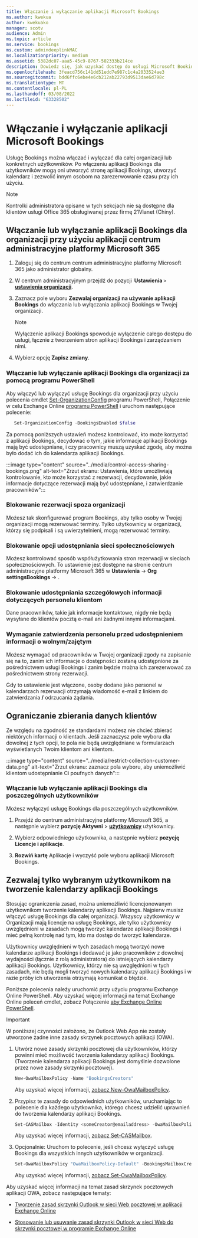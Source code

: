 ```yaml
---
title: Włączanie i wyłączanie aplikacji Microsoft Bookings
ms.author: kwekua
author: kwekuako
manager: scotv
audience: Admin
ms.topic: article
ms.service: bookings
ms.custom: admindeeplinkMAC
ms.localizationpriority: medium
ms.assetid: 5382dc07-aaa5-45c9-8767-502333b214ce
description: Dowiedz się, jak uzyskać dostęp do usługi Microsoft Bookings w Microsoft 365.
ms.openlocfilehash: 3feacd756c141dd51edd7e987c1c4a2033524ae3
ms.sourcegitcommit: bdd6ffc6ebe4e6cb212ab22793d9513dae6d798c
ms.translationtype: MT
ms.contentlocale: pl-PL
ms.lasthandoff: 03/08/2022
ms.locfileid: "63328502"
---
```

# <a name="turn-microsoft-bookings-on-or-off"></a>Włączanie i wyłączanie aplikacji Microsoft Bookings

Usługę Bookings można włączać i wyłączać dla całej organizacji lub konkretnych użytkowników. Po włączeniu aplikacji Bookings dla użytkowników mogą oni utworzyć stronę aplikacji Bookings, utworzyć kalendarz i zezwolić innym osobom na zarezerwowanie czasu przy ich użyciu.

> [!NOTE]
> Kontrolki administratora opisane w tych sekcjach nie są dostępne dla klientów usługi Office 365 obsługiwanej przez firmę 21Vianet (Chiny).

## <a name="turn-bookings-on-or-off-for-your-organization-using-the-microsoft-365-admin-center"></a>Włączanie lub wyłączanie aplikacji Bookings dla organizacji przy użyciu aplikacji centrum administracyjne platformy Microsoft 365

1. Zaloguj się do centrum centrum administracyjne platformy Microsoft 365 jako administrator globalny.

2. W centrum administracyjnym przejdź do pozycji  **Ustawienia** \> <a href="https://go.microsoft.com/fwlink/p/?linkid=2053743" target="_blank">**ustawienia organizacji**</a>.

3. Zaznacz pole wyboru **Zezwalaj organizacji na używanie aplikacji Bookings** do włączania lub wyłączania aplikacji Bookings w Twojej organizacji.

   > [!NOTE]
   > Wyłączenie aplikacji Bookings spowoduje wyłączenie całego dostępu do usługi, łącznie z tworzeniem stron aplikacji Bookings i zarządzaniem nimi.

4. Wybierz opcję **Zapisz zmiany**.

### <a name="turn-bookings-on-or-off-for-your-organization-using-powershell"></a>Włączanie lub wyłączanie aplikacji Bookings dla organizacji za pomocą programu PowerShell

Aby włączyć lub wyłączyć usługę Bookings dla organizacji przy użyciu polecenia cmdlet [Set-OrganizationConfig](/powershell/module/exchange/set-organizationconfig) programu PowerShell, Połączenie w celu Exchange Online [programu PowerShell](/powershell/exchange/connect-to-exchange-online-powershell) i uruchom następujące polecenie:

```PowerShell
   Set-OrganizationConfig -BookingsEnabled $false
```

Za pomocą poniższych ustawień możesz kontrolować, kto może korzystać z aplikacji Bookings, decydować o tym, jakie informacje aplikacji Bookings mają być udostępniane, i czy pracownicy muszą uzyskać zgodę, aby można było dodać ich do kalendarza aplikacji Bookings.

:::image type="content" source="../media/control-access-sharing-bookings.png" alt-text="Zrzut ekranu: Ustawienia, które umożliwiają kontrolowanie, kto może korzystać z rezerwacji, decydowanie, jakie informacje dotyczące rezerwacji mają być udostępniane, i zatwierdzanie pracowników":::

### <a name="block-bookings-from-outside-your-organization"></a>Blokowanie rezerwacji spoza organizacji

Możesz tak skonfigurować program Bookings, aby tylko osoby w Twojej organizacji mogą rezerwować terminy. Tylko użytkownicy w organizacji, którzy się podpisali i są uwierzytelnieni, mogą rezerwować terminy.

### <a name="block-social-sharing-options"></a>Blokowanie opcji udostępniania sieci społecznościowych

Możesz kontrolować sposób współużytkowania stron rezerwacji w sieciach społecznościowych. To ustawienie jest dostępne na stronie centrum administracyjne platformy Microsoft 365 w **Ustawienia** ->  **Org** **settingsBookings** -> .

### <a name="block-sharing-staff-details-with-customers"></a>Blokowanie udostępniania szczegółowych informacji dotyczących personelu klientom

Dane pracowników, takie jak informacje kontaktowe, nigdy nie będą wysyłane do klientów pocztą e-mail ani żadnymi innymi informacjami.

### <a name="require-staff-approvals-before-sharing-freebusy-information"></a>Wymaganie zatwierdzenia personelu przed udostępnieniem informacji o wolnym/zajętym

Możesz wymagać od pracowników w Twojej organizacji zgody na zapisanie się na to, zanim ich informacje o dostępności zostaną udostępnione za pośrednictwem usługi Bookings i zanim będzie można ich zarezerwować za pośrednictwem strony rezerwacji.

Gdy to ustawienie jest włączone, osoby dodane jako personel w kalendarzach rezerwacji otrzymają wiadomość e-mail z linkiem do zatwierdzania **/** odrzucania żądania.

## <a name="restrict-collection-of-customer-data"></a>Ograniczanie zbierania danych klientów

Ze względu na zgodność ze standardami możesz nie chcieć zbierać niektórych informacji o klientach. Jeśli zaznaczysz pole wyboru dla dowolnej z tych opcji, te pola nie będą uwzględniane w formularzach wyświetlanych Twoim klientom ani klientom.

:::image type="content" source="../media/restrict-collection-customer-data.png" alt-text="Zrzut ekranu: zaznacz pola wyboru, aby uniemożliwić klientom udostępnianie Ci poufnych danych":::

### <a name="turn-bookings-on-or-off-for-individual-users"></a>Włączanie lub wyłączanie aplikacji Bookings dla poszczególnych użytkowników

Możesz wyłączyć usługę Bookings dla poszczególnych użytkowników.

1. Przejdź do centrum administracyjne platformy Microsoft 365, a następnie wybierz **pozycję Aktywni** \> <a href="https://go.microsoft.com/fwlink/p/?linkid=834822" target="_blank">**użytkownicy**</a> użytkownicy.

1. Wybierz odpowiedniego użytkownika, a następnie wybierz **pozycję Licencje i aplikacje**.

1. **Rozwiń kartę** Aplikacje i wyczyść pole wyboru aplikacji Microsoft Bookings.

## <a name="allow-only-selected-users-to-create-bookings-calendars"></a>Zezwalaj tylko wybranym użytkownikom na tworzenie kalendarzy aplikacji Bookings

Stosując ograniczenia zasad, można uniemożliwić licencjonowanym użytkownikom tworzenie kalendarzy aplikacji Bookings. Najpierw musisz włączyć usługę Bookings dla całej organizacji. Wszyscy użytkownicy w Organizacji mają licencje na usługę Bookings, ale tylko użytkownicy uwzględnioni w zasadach mogą tworzyć kalendarze aplikacji Bookings i mieć pełną kontrolę nad tym, kto ma dostęp do tworzyć kalendarze.

Użytkownicy uwzględnieni w tych zasadach mogą tworzyć nowe kalendarze aplikacji Bookings i dodawać je jako pracowników z dowolnej wydajności (łącznie z rolą administratora) do istniejących kalendarzy aplikacji Bookings. Użytkownicy, którzy nie są uwzględnioni w tych zasadach, nie będą mogli tworzyć nowych kalendarzy aplikacji Bookings i w razie próby ich utworzenia otrzymają komunikat o błędzie.

Poniższe polecenia należy uruchomić przy użyciu programu Exchange Online PowerShell. Aby uzyskać więcej informacji na temat Exchange Online poleceń cmdlet, zobacz Połączenie [aby Exchange Online PowerShell](/powershell/exchange/connect-to-exchange-online-powershell).

> [!IMPORTANT]
> W poniższej czynności założono, że Outlook Web App nie zostały utworzone żadne inne zasady skrzynek pocztowych aplikacji (OWA).

1. Utwórz nowe zasady skrzynki pocztowej dla użytkowników, którzy powinni mieć możliwość tworzenia kalendarzy aplikacji Bookings. (Tworzenie kalendarza aplikacji Bookings jest domyślnie dozwolone przez nowe zasady skrzynki pocztowej).

   ```PowerShell
   New-OwaMailboxPolicy -Name "BookingsCreators"
   ```

   Aby uzyskać więcej informacji, [zobacz New-OwaMailboxPolicy](/powershell/module/exchange/new-owamailboxpolicy).

2. Przypisz te zasady do odpowiednich użytkowników, uruchamiając to polecenie dla każdego użytkownika, którego chcesz udzielić uprawnień do tworzenia kalendarzy aplikacji Bookings.

   ```PowerShell
   Set-CASMailbox -Identity <someCreator@emailaddress> -OwaMailboxPolicy "BookingsCreators"
   ```

   Aby uzyskać więcej informacji, [zobacz Set-CASMailbox](/powershell/module/exchange/set-casmailbox).

3. Opcjonalnie: Uruchom to polecenie, jeśli chcesz wyłączyć usługę Bookings dla wszystkich innych użytkowników w organizacji.

   ```PowerShell
   Set-OwaMailboxPolicy "OwaMailboxPolicy-Default" -BookingsMailboxCreationEnabled:$false
   ```

   Aby uzyskać więcej informacji, [zobacz Set-OwaMailboxPolicy](/powershell/module/exchange/set-owamailboxpolicy).

Aby uzyskać więcej informacji na temat zasad skrzynek pocztowych aplikacji OWA, zobacz następujące tematy:

- [Tworzenie zasad skrzynki Outlook w sieci Web pocztowej w aplikacji Exchange Online](/exchange/clients-and-mobile-in-exchange-online/outlook-on-the-web/create-outlook-web-app-mailbox-policy)

- [Stosowanie lub usuwanie zasad skrzynki Outlook w sieci Web do skrzynki pocztowej w programie Exchange Online](/exchange/clients-and-mobile-in-exchange-online/outlook-on-the-web/create-outlook-web-app-mailbox-policy)
